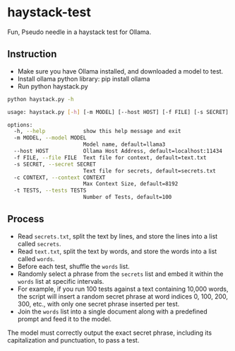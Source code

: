 # haystack-test

Fun, Pseudo needle in a haystack test for Ollama.

## Instruction

* Make sure you have Ollama installed, and downloaded a model to test.
* Install ollama python library: pip install ollama
* Run python haystack.py

```bash
python haystack.py -h

usage: haystack.py [-h] [-m MODEL] [--host HOST] [-f FILE] [-s SECRET] [-c CONTEXT] [-t TESTS]

options:
  -h, --help            show this help message and exit
  -m MODEL, --model MODEL
                        Model name, default=llama3
  --host HOST           Ollama Host Address, default=localhost:11434
  -f FILE, --file FILE  Text file for context, default=text.txt
  -s SECRET, --secret SECRET
                        Text file for secrets, default=secrets.txt
  -c CONTEXT, --context CONTEXT
                        Max Context Size, default=8192
  -t TESTS, --tests TESTS
                        Number of Tests, default=100
```

## Process

* Read `secrets.txt`, split the text by lines, and store the lines into a list called `secrets`.
* Read `text.txt`, split the text by words, and store the words into a list called `words`.
* Before each test, shuffle the `words` list.
* Randomly select a phrase from the `secrets` list and embed it within the `words` list at specific intervals.
* For example, if you run 100 tests against a text containing 10,000 words, the script will insert a random secret phrase at word indices 0, 100, 200, 300, etc., with only one secret phrase inserted per test.
* Join the `words` list into a single document along with a predefined prompt and feed it to the model.

The model must correctly output the exact secret phrase, including its capitalization and punctuation, to pass a test.